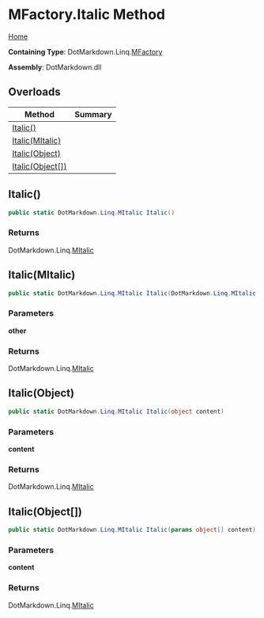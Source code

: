 # MFactory\.Italic Method

[Home](../../../../README.md)

**Containing Type**: DotMarkdown\.Linq\.[MFactory](../README.md)

**Assembly**: DotMarkdown\.dll

## Overloads

| Method | Summary |
| ------ | ------- |
| [Italic()](#DotMarkdown_Linq_MFactory_Italic) | |
| [Italic(MItalic)](#DotMarkdown_Linq_MFactory_Italic_DotMarkdown_Linq_MItalic_) | |
| [Italic(Object)](#DotMarkdown_Linq_MFactory_Italic_System_Object_) | |
| [Italic(Object\[\])](#DotMarkdown_Linq_MFactory_Italic_System_Object___) | |

## Italic\(\) <a name="DotMarkdown_Linq_MFactory_Italic"></a>

```csharp
public static DotMarkdown.Linq.MItalic Italic()
```

### Returns

DotMarkdown\.Linq\.[MItalic](../../MItalic/README.md)

## Italic\(MItalic\) <a name="DotMarkdown_Linq_MFactory_Italic_DotMarkdown_Linq_MItalic_"></a>

```csharp
public static DotMarkdown.Linq.MItalic Italic(DotMarkdown.Linq.MItalic other)
```

### Parameters

**other**

### Returns

DotMarkdown\.Linq\.[MItalic](../../MItalic/README.md)

## Italic\(Object\) <a name="DotMarkdown_Linq_MFactory_Italic_System_Object_"></a>

```csharp
public static DotMarkdown.Linq.MItalic Italic(object content)
```

### Parameters

**content**

### Returns

DotMarkdown\.Linq\.[MItalic](../../MItalic/README.md)

## Italic\(Object\[\]\) <a name="DotMarkdown_Linq_MFactory_Italic_System_Object___"></a>

```csharp
public static DotMarkdown.Linq.MItalic Italic(params object[] content)
```

### Parameters

**content**

### Returns

DotMarkdown\.Linq\.[MItalic](../../MItalic/README.md)

